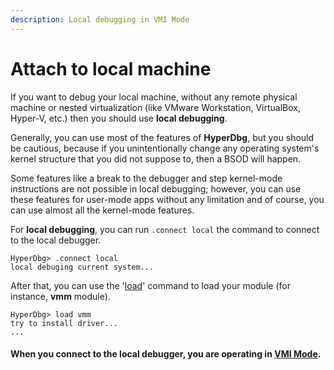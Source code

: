 ```yaml
---
description: Local debugging in VMI Mode
---
```


# Attach to local machine

If you want to debug your local machine, without any remote physical machine or nested virtualization \(like VMware Workstation, VirtualBox, Hyper-V, etc.\) then you should use **local debugging**.

Generally, you can use most of the features of **HyperDbg**, but you should be cautious, because if you unintentionally change any operating system's kernel structure that you did not suppose to, then a BSOD will happen.

Some features like a break to the debugger and step kernel-mode instructions are not possible in local debugging; however, you can use these features for user-mode apps without any limitation and of course, you can use almost all the kernel-mode features.

For **local debugging**, you can run `.connect local` the command to connect to the local debugger.

```text
HyperDbg> .connect local
local debuging current system...
```

After that, you can use the '[load](https://docs.hyperdbg.com/commands/debugging-commands/load)' command to load your module \(for instance, **vmm** module\).

```text
HyperDbg> load vmm
try to install driver...
...
```

#### **When you connect to the local debugger, you are operating in** [**VMI Mode**](https://docs.hyperdbg.com/using-hyperdbg/prerequisites/operation-modes#vmi-mode)**.**

